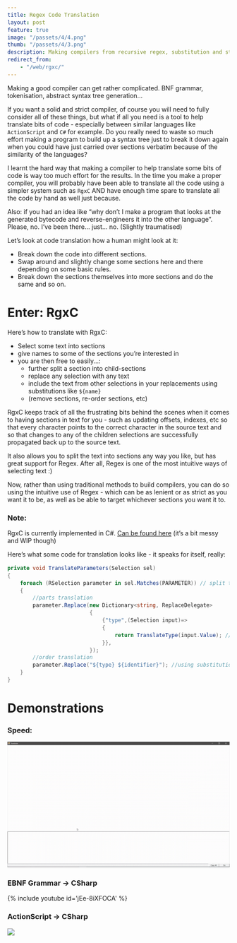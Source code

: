 ```yaml
---
title: Regex Code Translation
layout: post
feature: true
image: "/passets/4/4.png"
thumb: "/passets/4/3.png"
description: Making compilers from recursive regex, substitution and string manipulation.
redirect_from:
    - "/web/rgxc/"
---
```


Making a good compiler can get rather complicated. BNF grammar, tokenisation, abstract syntax tree generation...

If you want a solid and strict compiler, of course you will need to fully consider all of these things, but what if all you need is a tool to help translate bits of code - especially between similar languages like `ActionScript` and `C#` for example. Do you really need to waste so much effort making a program to build up a syntax tree just to break it down again when you could have just carried over sections verbatim because of the similarity of the languages?

I learnt the hard way that making a compiler to help translate some bits of code is way too much effort for the results. In the time you make a proper compiler, you will probably have been able to translate all the code using a simpler system such as `RgxC` AND have enough time spare to translate all the code by hand as well just because.

Also: if you had an idea like “why don’t I make a program that looks at the generated bytecode and reverse-engineers it into the other language”. Please, no. I’ve been there... just... no. (Slightly traumatised)

Let’s look at code translation how a human might look at it: 

- Break down the code into different sections.
- Swap around and slightly change some sections here and there depending on some basic rules.
- Break down the sections themselves into more sections and do the same and so on.

# Enter: RgxC

Here’s how to translate with RgxC:

- Select some text into sections
- give names to some of the sections you’re interested in
- you are then free to easily...:
  - further split a section into child-sections
  - replace any selection with any text
  - include the text from other selections in your replacements using substitutions like `${name}`
  - (remove sections, re-order sections, etc)

RgxC keeps track of all the frustrating bits behind the scenes when it comes to having sections in text for you - such as updating offsets, indexes, etc so that every character points to the correct character in the source text and so that changes to any of the children selections are successfully propagated back up to the source text.

It also allows you to split the text into sections any way you like, but has great support for Regex. After all, Regex is one of the most intuitive ways of selecting text :)

Now, rather than using traditional methods to build compilers, you can do so using the intuitive use of Regex - which can be as lenient or as strict as you want it to be, as well as be able to target whichever sections you want it to.

### Note:

RgxC is currently implemented in C#. [Can be found here](https://github.com/makurell/RgxC) (it’s a bit messy and WIP though)

Here’s what some code for translation looks like - it speaks for itself, really:

```csharp
private void TranslateParameters(Selection sel)
{
    foreach (RSelection parameter in sel.Matches(PARAMETER)) // split the selection 'sel' into further selections - 'parameter's
    {
        //parts translation
        parameter.Replace(new Dictionary<string, ReplaceDelegate>
                          {
                              {"type",(Selection input)=>
                              {
                                  return TranslateType(input.Value); //replace the sub-selection 'type' of 'parameter'
                              }},
                          });
        //order translation
        parameter.Replace("${type} ${identifier}"); //using substitution to order around selections
    }
}
```

# Demonstrations

### Speed:

![](/passets/4/speed.gif)

### EBNF Grammar -> CSharp

{% include youtube id='jEe-8iXFOCA' %}

### ActionScript -> CSharp

![](/passets/4/demo1.gif)